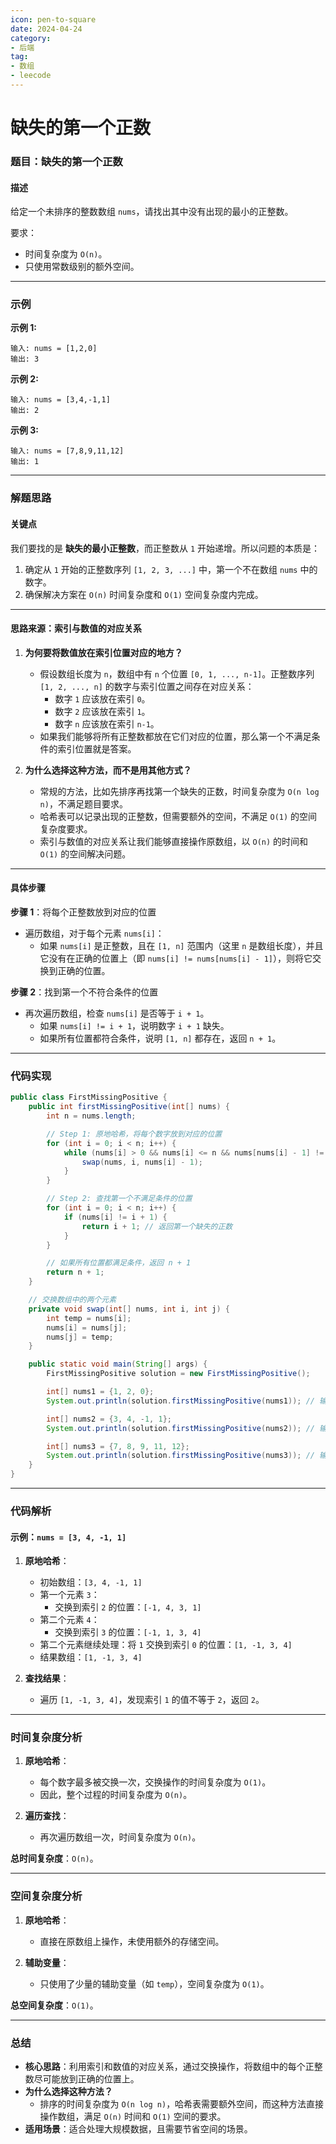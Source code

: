 ```yaml
---
icon: pen-to-square
date: 2024-04-24
category:
- 后端
tag:
- 数组
- leecode
---
```

# 缺失的第一个正数

### **题目：缺失的第一个正数**

#### **描述**
给定一个未排序的整数数组 `nums`，请找出其中没有出现的最小的正整数。

要求：
- 时间复杂度为 `O(n)`。
- 只使用常数级别的额外空间。

---

### **示例**

**示例 1:**
```
输入: nums = [1,2,0]
输出: 3
```

**示例 2:**
```
输入: nums = [3,4,-1,1]
输出: 2
```

**示例 3:**
```
输入: nums = [7,8,9,11,12]
输出: 1
```

---

### **解题思路**

#### **关键点**
我们要找的是 **缺失的最小正整数**，而正整数从 `1` 开始递增。所以问题的本质是：
1. 确定从 `1` 开始的正整数序列 `[1, 2, 3, ...]` 中，第一个不在数组 `nums` 中的数字。
2. 确保解决方案在 `O(n)` 时间复杂度和 `O(1)` 空间复杂度内完成。

---

#### **思路来源：索引与数值的对应关系**

1. **为何要将数值放在索引位置对应的地方？**
    - 假设数组长度为 `n`，数组中有 `n` 个位置 `[0, 1, ..., n-1]`。正整数序列 `[1, 2, ..., n]` 的数字与索引位置之间存在对应关系：
        - 数字 `1` 应该放在索引 `0`。
        - 数字 `2` 应该放在索引 `1`。
        - 数字 `n` 应该放在索引 `n-1`。
    - 如果我们能够将所有正整数都放在它们对应的位置，那么第一个不满足条件的索引位置就是答案。

2. **为什么选择这种方法，而不是用其他方式？**
    - 常规的方法，比如先排序再找第一个缺失的正数，时间复杂度为 `O(n log n)`，不满足题目要求。
    - 哈希表可以记录出现的正整数，但需要额外的空间，不满足 `O(1)` 的空间复杂度要求。
    - 索引与数值的对应关系让我们能够直接操作原数组，以 `O(n)` 的时间和 `O(1)` 的空间解决问题。

---

#### **具体步骤**

**步骤 1**：将每个正整数放到对应的位置
- 遍历数组，对于每个元素 `nums[i]`：
    - 如果 `nums[i]` 是正整数，且在 `[1, n]` 范围内（这里 `n` 是数组长度），并且它没有在正确的位置上（即 `nums[i] != nums[nums[i] - 1]`），则将它交换到正确的位置。

**步骤 2**：找到第一个不符合条件的位置
- 再次遍历数组，检查 `nums[i]` 是否等于 `i + 1`。
    - 如果 `nums[i] != i + 1`，说明数字 `i + 1` 缺失。
    - 如果所有位置都符合条件，说明 `[1, n]` 都存在，返回 `n + 1`。

---

### **代码实现**

```java
public class FirstMissingPositive {
    public int firstMissingPositive(int[] nums) {
        int n = nums.length;

        // Step 1: 原地哈希，将每个数字放到对应的位置
        for (int i = 0; i < n; i++) {
            while (nums[i] > 0 && nums[i] <= n && nums[nums[i] - 1] != nums[i]) {
                swap(nums, i, nums[i] - 1);
            }
        }

        // Step 2: 查找第一个不满足条件的位置
        for (int i = 0; i < n; i++) {
            if (nums[i] != i + 1) {
                return i + 1; // 返回第一个缺失的正数
            }
        }

        // 如果所有位置都满足条件，返回 n + 1
        return n + 1;
    }

    // 交换数组中的两个元素
    private void swap(int[] nums, int i, int j) {
        int temp = nums[i];
        nums[i] = nums[j];
        nums[j] = temp;
    }

    public static void main(String[] args) {
        FirstMissingPositive solution = new FirstMissingPositive();

        int[] nums1 = {1, 2, 0};
        System.out.println(solution.firstMissingPositive(nums1)); // 输出: 3

        int[] nums2 = {3, 4, -1, 1};
        System.out.println(solution.firstMissingPositive(nums2)); // 输出: 2

        int[] nums3 = {7, 8, 9, 11, 12};
        System.out.println(solution.firstMissingPositive(nums3)); // 输出: 1
    }
}
```

---

### **代码解析**

#### 示例：`nums = [3, 4, -1, 1]`

1. **原地哈希**：
    - 初始数组：`[3, 4, -1, 1]`
    - 第一个元素 `3`：
        - 交换到索引 `2` 的位置：`[-1, 4, 3, 1]`
    - 第二个元素 `4`：
        - 交换到索引 `3` 的位置：`[-1, 1, 3, 4]`
    - 第二个元素继续处理：将 `1` 交换到索引 `0` 的位置：`[1, -1, 3, 4]`
    - 结果数组：`[1, -1, 3, 4]`

2. **查找结果**：
    - 遍历 `[1, -1, 3, 4]`，发现索引 `1` 的值不等于 `2`，返回 `2`。

---

### **时间复杂度分析**

1. **原地哈希**：
    - 每个数字最多被交换一次，交换操作的时间复杂度为 `O(1)`。
    - 因此，整个过程的时间复杂度为 `O(n)`。

2. **遍历查找**：
    - 再次遍历数组一次，时间复杂度为 `O(n)`。

**总时间复杂度**：`O(n)`。

---

### **空间复杂度分析**

1. **原地哈希**：
    - 直接在原数组上操作，未使用额外的存储空间。

2. **辅助变量**：
    - 只使用了少量的辅助变量（如 `temp`），空间复杂度为 `O(1)`。

**总空间复杂度**：`O(1)`。

---

### **总结**

- **核心思路**：利用索引和数值的对应关系，通过交换操作，将数组中的每个正整数尽可能放到正确的位置上。
- **为什么选择这种方法？**
    - 排序的时间复杂度为 `O(n log n)`，哈希表需要额外空间，而这种方法直接操作数组，满足 `O(n)` 时间和 `O(1)` 空间的要求。
- **适用场景**：适合处理大规模数据，且需要节省空间的场景。

